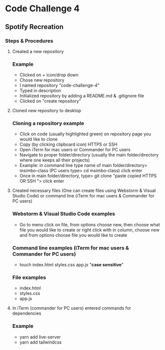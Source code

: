 # Code Challenge 4
## Spotify Recreation
### Steps & Procedures

1. Created a new repository
    ### Example
    * Clicked on + icon/drop down
    * Chose new repository
    * I named repository "code-challenge-4"
    * Typed in description
    * Initialized repository by adding a README.md & .gitignore file
    * Clicked on "create repository"


2. Cloned new repository to desktop
   ### Cloning a repository example
   * Click on code (usually highlighted green) on repository page you would like to clone
   * Copy (by clicking clipboard icon) HTTPS or SSH
   * Open iTerm for mac users or Commander for PC users
   * Navigate to proper folder/directory (usually the main folder/directory where one keeps all their projects)
   * Example: in command line type name of main folder/directory> msimbo-class (PC users type> cd msimbo-class) click enter
   * Once in main folder/directory, type> git clone "paste copied HTTPS OR SSH "> click enter
   

3. Created necessary files (One can create files using Webstorm & Visual Studio Code)
   or command line (iTerm for mac users & Commander for PC users)

   ### Webstorm & Visual Studio Code examples
   * Go to menu click on file, from options choose new, then choose what file you would like to create
     or right click with in column, choose new and from options choose file you would like to create

   ### Command line examples (iTerm for mac users & Commander for PC users)
   * touch  index.html  styles.css  app.js  "**case sensitive**"

   ### File examples
   * index.html
   * styles.css
   * app.js


4. In iTerm (commander for PC users) entered commands for dependencies
   ### Example
   * yarn add live-server
   * yarn add tailwindcss
